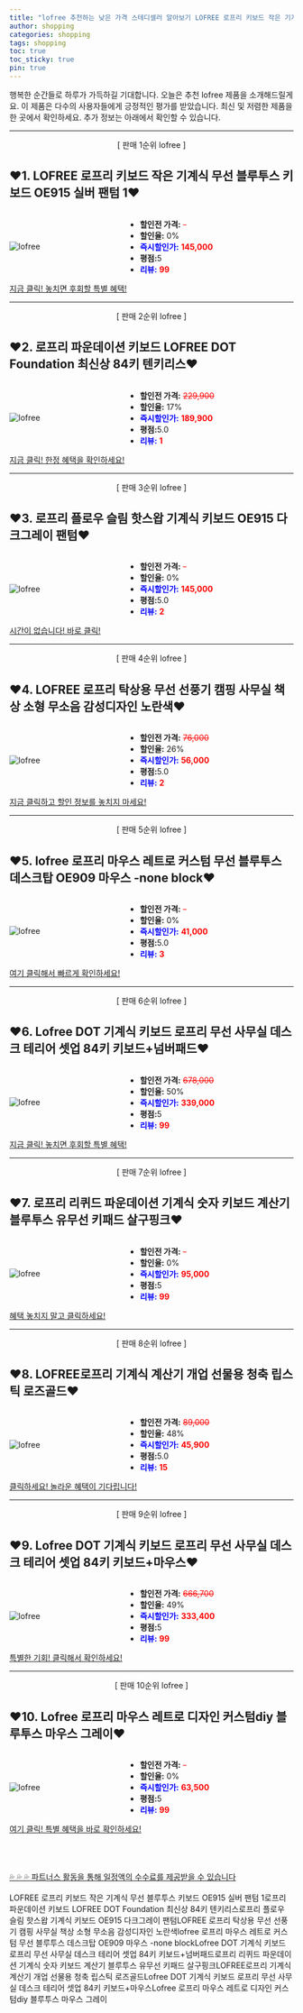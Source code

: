 ```yaml
---
title: "lofree 추천하는 낮은 가격 스테디셀러 알아보기 LOFREE 로프리 키보드 작은 기계식"
author: shopping
categories: shopping
tags: shopping
toc: true
toc_sticky: true
pin: true
---
```

행복한 순간들로 하루가 가득하길 기대합니다. 오늘은 추천 lofree 제품을 소개해드릴게요. 이 제품은 다수의 사용자들에게 긍정적인 평가를 받았습니다. 최신 및 저렴한 제품을 한 곳에서 확인하세요. 추가 정보는 아래에서 확인할 수 있습니다.

---
<p class="toplist" style="margin: 0 auto; display: block; width: fit-content;">[ 판매 1순위 lofree ]</p>

<h2><strong>❤️1. LOFREE 로프리 키보드 작은 기계식 무선 블루투스 키보드 OE915 실버 팬텀 1❤️</strong></h2>

<div style="display: flex; align-items: center;">
    <div style="flex: 0.4;">
        <img src="https://thumbnail6.coupangcdn.com/thumbnails/remote/230x230ex/image/vendor_inventory/bbf7/b16121ebe3edd40b165f64086778c3bf0e4d39d3ca0da71d9bb04c6db51a.jpg" alt="lofree" style="max-width: 100%;">
    </div>
    <div style="flex: 0.6; margin-left: 10px;">
        <ul>
            <li><strong>할인전 가격:</strong> <del style="color: red;">-</del></li>
            <li><strong>할인율:</strong> 0%</li>
            <li><span style='color:blue'><strong>즉시할인가:</strong></span> <span style='color:red'><strong>145,000</strong></span></li>
            <li><strong>평점:</strong>5</li>
            <li><span style='color:blue'><strong>리뷰:</strong></span> <span style='color:red'><strong>99</strong></span></li>
        </ul>
    </div>
</div>
<div class="center">
    <a href="https://William4Davisa.github.io?lptag=AF9450613&subid=githubio&pageKey=7568580763&traceid=V0-153&itemId=19954922861&vendorItemId=87869148443" class="myButton">
        지금 클릭! 놓치면 후회할 특별 혜택!
    </a>
</div>


---
<p class="toplist" style="margin: 0 auto; display: block; width: fit-content;">[ 판매 2순위 lofree ]</p>

<h2><strong>❤️2. 로프리 파운데이션 키보드 LOFREE DOT Foundation 최신상 84키 텐키리스❤️</strong></h2>

<div style="display: flex; align-items: center;">
    <div style="flex: 0.4;">
        <img src="https://thumbnail8.coupangcdn.com/thumbnails/remote/230x230ex/image/vendor_inventory/8c7e/caccbaba9b884487faf6e1ecb1697ca48b25250890bc903430049767dccb.jpg" alt="lofree" style="max-width: 100%;">
    </div>
    <div style="flex: 0.6; margin-left: 10px;">
        <ul>
            <li><strong>할인전 가격:</strong> <del style="color: red;">229,900</del></li>
            <li><strong>할인율:</strong> 17%</li>
            <li><span style='color:blue'><strong>즉시할인가:</strong></span> <span style='color:red'><strong>189,900</strong></span></li>
            <li><strong>평점:</strong>5.0</li>
            <li><span style='color:blue'><strong>리뷰:</strong></span> <span style='color:red'><strong>1</strong></span></li>
        </ul>
    </div>
</div>
<div class="center">
    <a href="https://William4Davisa.github.io?lptag=AF9450613&subid=githubio&pageKey=7812921606&traceid=V0-153&itemId=21196765466&vendorItemId=88258054370" class="myButton">
        지금 클릭! 한정 혜택을 확인하세요!
    </a>
</div>


---
<p class="toplist" style="margin: 0 auto; display: block; width: fit-content;">[ 판매 3순위 lofree ]</p>

<h2><strong>❤️3. 로프리 플로우 슬림 핫스왑 기계식 키보드 OE915 다크그레이 팬텀❤️</strong></h2>

<div style="display: flex; align-items: center;">
    <div style="flex: 0.4;">
        <img src="https://thumbnail8.coupangcdn.com/thumbnails/remote/230x230ex/image/vendor_inventory/8407/daf3b21b7f6253d1ed19837a8b9e2c26f51b2177783507465558ec57808b.jpg" alt="lofree" style="max-width: 100%;">
    </div>
    <div style="flex: 0.6; margin-left: 10px;">
        <ul>
            <li><strong>할인전 가격:</strong> <del style="color: red;">-</del></li>
            <li><strong>할인율:</strong> 0%</li>
            <li><span style='color:blue'><strong>즉시할인가:</strong></span> <span style='color:red'><strong>145,000</strong></span></li>
            <li><strong>평점:</strong>5.0</li>
            <li><span style='color:blue'><strong>리뷰:</strong></span> <span style='color:red'><strong>2</strong></span></li>
        </ul>
    </div>
</div>
<div class="center">
    <a href="https://William4Davisa.github.io?lptag=AF9450613&subid=githubio&pageKey=7735863806&traceid=V0-153&itemId=20800059043&vendorItemId=87869148437" class="myButton">
        시간이 없습니다! 바로 클릭!
    </a>
</div>


---
<p class="toplist" style="margin: 0 auto; display: block; width: fit-content;">[ 판매 4순위 lofree ]</p>

<h2><strong>❤️4. LOFREE 로프리 탁상용 무선 선풍기 캠핑 사무실 책상 소형 무소음 감성디자인 노란색❤️</strong></h2>

<div style="display: flex; align-items: center;">
    <div style="flex: 0.4;">
        <img src="https://thumbnail10.coupangcdn.com/thumbnails/remote/230x230ex/image/vendor_inventory/eddd/675f23bef4e63c5802c88961a8285b2d582c0f2327557293e951eb72bd39.jpg" alt="lofree" style="max-width: 100%;">
    </div>
    <div style="flex: 0.6; margin-left: 10px;">
        <ul>
            <li><strong>할인전 가격:</strong> <del style="color: red;">76,000</del></li>
            <li><strong>할인율:</strong> 26%</li>
            <li><span style='color:blue'><strong>즉시할인가:</strong></span> <span style='color:red'><strong>56,000</strong></span></li>
            <li><strong>평점:</strong>5.0</li>
            <li><span style='color:blue'><strong>리뷰:</strong></span> <span style='color:red'><strong>2</strong></span></li>
        </ul>
    </div>
</div>
<div class="center">
    <a href="https://William4Davisa.github.io?lptag=AF9450613&subid=githubio&pageKey=8057251490&traceid=V0-153&itemId=22619427376&vendorItemId=89660986883" class="myButton">
        지금 클릭하고 할인 정보를 놓치지 마세요!
    </a>
</div>


---
<p class="toplist" style="margin: 0 auto; display: block; width: fit-content;">[ 판매 5순위 lofree ]</p>

<h2><strong>❤️5. lofree 로프리 마우스 레트로 커스텀 무선 블루투스 데스크탑 OE909 마우스 -none block❤️</strong></h2>

<div style="display: flex; align-items: center;">
    <div style="flex: 0.4;">
        <img src="https://thumbnail9.coupangcdn.com/thumbnails/remote/230x230ex/image/vendor_inventory/d767/ba4b40205320bfc8189ee2f543b732e78876b28b0cafdb0f9ad79afc2ce7.jpg" alt="lofree" style="max-width: 100%;">
    </div>
    <div style="flex: 0.6; margin-left: 10px;">
        <ul>
            <li><strong>할인전 가격:</strong> <del style="color: red;">-</del></li>
            <li><strong>할인율:</strong> 0%</li>
            <li><span style='color:blue'><strong>즉시할인가:</strong></span> <span style='color:red'><strong>41,000</strong></span></li>
            <li><strong>평점:</strong>5.0</li>
            <li><span style='color:blue'><strong>리뷰:</strong></span> <span style='color:red'><strong>3</strong></span></li>
        </ul>
    </div>
</div>
<div class="center">
    <a href="https://William4Davisa.github.io?lptag=AF9450613&subid=githubio&pageKey=7795933258&traceid=V0-153&itemId=21101759633&vendorItemId=88163714309" class="myButton">
        여기 클릭해서 빠르게 확인하세요!
    </a>
</div>


---
<p class="toplist" style="margin: 0 auto; display: block; width: fit-content;">[ 판매 6순위 lofree ]</p>

<h2><strong>❤️6. Lofree DOT 기계식 키보드 로프리 무선 사무실 데스크 테리어 셋업 84키 키보드+넘버패드❤️</strong></h2>

<div style="display: flex; align-items: center;">
    <div style="flex: 0.4;">
        <img src="https://thumbnail9.coupangcdn.com/thumbnails/remote/230x230ex/image/vendor_inventory/cf53/f4139d66db079e089448154e04acde3bcd6a59022791b500699eb2240c56.png" alt="lofree" style="max-width: 100%;">
    </div>
    <div style="flex: 0.6; margin-left: 10px;">
        <ul>
            <li><strong>할인전 가격:</strong> <del style="color: red;">678,000</del></li>
            <li><strong>할인율:</strong> 50%</li>
            <li><span style='color:blue'><strong>즉시할인가:</strong></span> <span style='color:red'><strong>339,000</strong></span></li>
            <li><strong>평점:</strong>5</li>
            <li><span style='color:blue'><strong>리뷰:</strong></span> <span style='color:red'><strong>99</strong></span></li>
        </ul>
    </div>
</div>
<div class="center">
    <a href="https://William4Davisa.github.io?lptag=AF9450613&subid=githubio&pageKey=8183859001&traceid=V0-153&itemId=23402438393&vendorItemId=90429625943" class="myButton">
        지금 클릭! 놓치면 후회할 특별 혜택!
    </a>
</div>


---
<p class="toplist" style="margin: 0 auto; display: block; width: fit-content;">[ 판매 7순위 lofree ]</p>

<h2><strong>❤️7. 로프리 리퀴드 파운데이션 기계식 숫자 키보드 계산기 블루투스 유무선 키패드 살구핑크❤️</strong></h2>

<div style="display: flex; align-items: center;">
    <div style="flex: 0.4;">
        <img src="https://thumbnail8.coupangcdn.com/thumbnails/remote/230x230ex/image/vendor_inventory/50fe/cd57adea6bd2c08d6d5a410fb8ead006574d34700ba2fc42a02a401ada49.png" alt="lofree" style="max-width: 100%;">
    </div>
    <div style="flex: 0.6; margin-left: 10px;">
        <ul>
            <li><strong>할인전 가격:</strong> <del style="color: red;">-</del></li>
            <li><strong>할인율:</strong> 0%</li>
            <li><span style='color:blue'><strong>즉시할인가:</strong></span> <span style='color:red'><strong>95,000</strong></span></li>
            <li><strong>평점:</strong>5</li>
            <li><span style='color:blue'><strong>리뷰:</strong></span> <span style='color:red'><strong>99</strong></span></li>
        </ul>
    </div>
</div>
<div class="center">
    <a href="https://William4Davisa.github.io?lptag=AF9450613&subid=githubio&pageKey=8200103150&traceid=V0-153&itemId=23502840260&vendorItemId=90529268475" class="myButton">
        혜택 놓치지 말고 클릭하세요!
    </a>
</div>


---
<p class="toplist" style="margin: 0 auto; display: block; width: fit-content;">[ 판매 8순위 lofree ]</p>

<h2><strong>❤️8. LOFREE로프리 기계식 계산기 개업 선물용 청축 립스틱 로즈골드❤️</strong></h2>

<div style="display: flex; align-items: center;">
    <div style="flex: 0.4;">
        <img src="https://thumbnail7.coupangcdn.com/thumbnails/remote/230x230ex/image/vendor_inventory/aa3c/fa9eef1e66fecc9dacc3a877f70a28b4379b1aca59c59b8570619ec2edf6.png" alt="lofree" style="max-width: 100%;">
    </div>
    <div style="flex: 0.6; margin-left: 10px;">
        <ul>
            <li><strong>할인전 가격:</strong> <del style="color: red;">89,000</del></li>
            <li><strong>할인율:</strong> 48%</li>
            <li><span style='color:blue'><strong>즉시할인가:</strong></span> <span style='color:red'><strong>45,900</strong></span></li>
            <li><strong>평점:</strong>5.0</li>
            <li><span style='color:blue'><strong>리뷰:</strong></span> <span style='color:red'><strong>15</strong></span></li>
        </ul>
    </div>
</div>
<div class="center">
    <a href="https://William4Davisa.github.io?lptag=AF9450613&subid=githubio&pageKey=6530329063&traceid=V0-153&itemId=14501506660&vendorItemId=81744524405" class="myButton">
        클릭하세요! 놀라운 혜택이 기다립니다!
    </a>
</div>


---
<p class="toplist" style="margin: 0 auto; display: block; width: fit-content;">[ 판매 9순위 lofree ]</p>

<h2><strong>❤️9. Lofree DOT 기계식 키보드 로프리 무선 사무실 데스크 테리어 셋업 84키 키보드+마우스❤️</strong></h2>

<div style="display: flex; align-items: center;">
    <div style="flex: 0.4;">
        <img src="https://thumbnail9.coupangcdn.com/thumbnails/remote/230x230ex/image/vendor_inventory/be01/26681b0bf972096d29311f7c1e1267ba0949d39c0b381207e74aa2aca88b.png" alt="lofree" style="max-width: 100%;">
    </div>
    <div style="flex: 0.6; margin-left: 10px;">
        <ul>
            <li><strong>할인전 가격:</strong> <del style="color: red;">666,700</del></li>
            <li><strong>할인율:</strong> 49%</li>
            <li><span style='color:blue'><strong>즉시할인가:</strong></span> <span style='color:red'><strong>333,400</strong></span></li>
            <li><strong>평점:</strong>5</li>
            <li><span style='color:blue'><strong>리뷰:</strong></span> <span style='color:red'><strong>99</strong></span></li>
        </ul>
    </div>
</div>
<div class="center">
    <a href="https://William4Davisa.github.io?lptag=AF9450613&subid=githubio&pageKey=8183859001&traceid=V0-153&itemId=23402438396&vendorItemId=90429625946" class="myButton">
        특별한 기회! 클릭해서 확인하세요!
    </a>
</div>


---
<p class="toplist" style="margin: 0 auto; display: block; width: fit-content;">[ 판매 10순위 lofree ]</p>

<h2><strong>❤️10. Lofree 로프리 마우스 레트로 디자인 커스텀diy 블루투스 마우스 그레이❤️</strong></h2>

<div style="display: flex; align-items: center;">
    <div style="flex: 0.4;">
        <img src="https://thumbnail10.coupangcdn.com/thumbnails/remote/230x230ex/image/vendor_inventory/083e/e15d9dfe9dc18885eeb151b38ac3686721cee6eddd3c0bfd952f7d1499aa.jpg" alt="lofree" style="max-width: 100%;">
    </div>
    <div style="flex: 0.6; margin-left: 10px;">
        <ul>
            <li><strong>할인전 가격:</strong> <del style="color: red;">-</del></li>
            <li><strong>할인율:</strong> 0%</li>
            <li><span style='color:blue'><strong>즉시할인가:</strong></span> <span style='color:red'><strong>63,500</strong></span></li>
            <li><strong>평점:</strong>5</li>
            <li><span style='color:blue'><strong>리뷰:</strong></span> <span style='color:red'><strong>99</strong></span></li>
        </ul>
    </div>
</div>
<div class="center">
    <a href="https://William4Davisa.github.io?lptag=AF9450613&subid=githubio&pageKey=8232715798&traceid=V0-153&itemId=23696535699&vendorItemId=90721632384" class="myButton">
        여기 클릭! 특별 혜택을 바로 확인하세요!
    </a>
</div>

<br><br><br>[💦 💦 💦 파트너스 활동을 통해 일정액의 수수료를 제공받을 수 있습니다](https://link.coupang.com/a/bcpT2c)<br><br>LOFREE 로프리 키보드 작은 기계식 무선 블루투스 키보드 OE915 실버 팬텀 1로프리 파운데이션 키보드 LOFREE DOT Foundation 최신상 84키 텐키리스로프리 플로우 슬림 핫스왑 기계식 키보드 OE915 다크그레이 팬텀LOFREE 로프리 탁상용 무선 선풍기 캠핑 사무실 책상 소형 무소음 감성디자인 노란색lofree 로프리 마우스 레트로 커스텀 무선 블루투스 데스크탑 OE909 마우스 -none blockLofree DOT 기계식 키보드 로프리 무선 사무실 데스크 테리어 셋업 84키 키보드+넘버패드로프리 리퀴드 파운데이션 기계식 숫자 키보드 계산기 블루투스 유무선 키패드 살구핑크LOFREE로프리 기계식 계산기 개업 선물용 청축 립스틱 로즈골드Lofree DOT 기계식 키보드 로프리 무선 사무실 데스크 테리어 셋업 84키 키보드+마우스Lofree 로프리 마우스 레트로 디자인 커스텀diy 블루투스 마우스 그레이